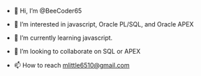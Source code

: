 - 👋 Hi, I’m @BeeCoder65
- 👀 I’m interested in javascript, Oracle PL/SQL, and Oracle APEX
- 🌱 I’m currently learning javascript.
- 💞️ I’m looking to collaborate on SQL or APEX

- 📫 How to reach mlittle6510@gmail.com 

<!---
BeeCoder65/BeeCoder65 is a ✨ special ✨ repository because its `README.md` (this file) appears on your GitHub profile.
You can click the Preview link to take a look at your changes.
--->
